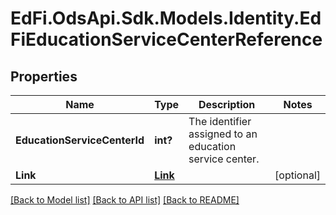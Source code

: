# EdFi.OdsApi.Sdk.Models.Identity.EdFiEducationServiceCenterReference
## Properties

Name | Type | Description | Notes
------------ | ------------- | ------------- | -------------
**EducationServiceCenterId** | **int?** | The identifier assigned to an education service center. | 
**Link** | [**Link**](Link.md) |  | [optional] 

[[Back to Model list]](../README.md#documentation-for-models) [[Back to API list]](../README.md#documentation-for-api-endpoints) [[Back to README]](../README.md)

